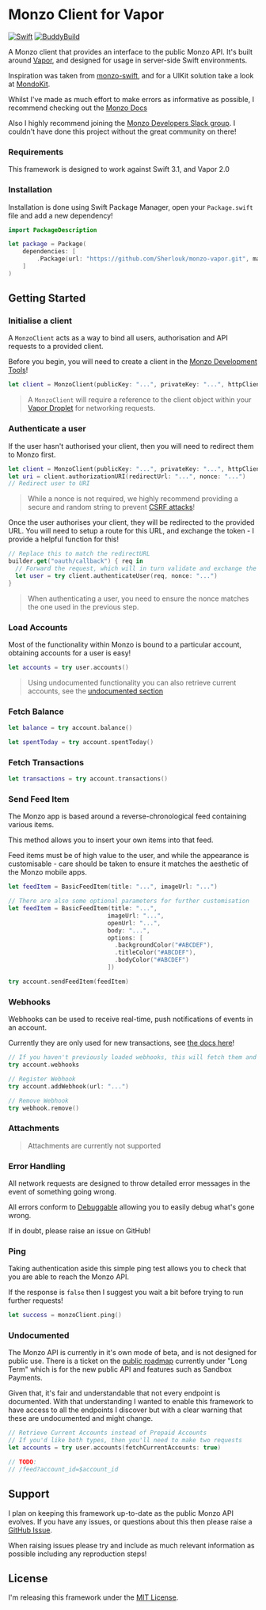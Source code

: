 # Monzo Client for Vapor

[![Swift](https://img.shields.io/badge/Swift-3.1-orange.svg?style=flat)](https://swift.org) [![BuddyBuild](https://dashboard.buddybuild.com/api/statusImage?appID=59a0096f544c6c000177522a&branch=master&build=latest)](https://dashboard.buddybuild.com/apps/59a0096f544c6c000177522a/build/latest?branch=master)

A Monzo client that provides an interface to the public Monzo API. It's built around [Vapor](https://vapor.codes/), and designed for usage in server-side Swift environments.

Inspiration was taken from [monzo-swift](https://github.com/marius-serban/monzo-swift), and for a UIKit solution take a look at [MondoKit](https://github.com/pollarm/MondoKit).

Whilst I've made as much effort to make errors as informative as possible, I recommend checking out the [Monzo Docs](https://monzo.com/docs/#introduction)

Also I highly recommend joining the [Monzo Developers Slack group](https://devslack.monzo.com). I couldn't have done this project without the great community on there!

### Requirements

This framework is designed to work against Swift 3.1, and Vapor 2.0

### Installation

Installation is done using Swift Package Manager, open your `Package.swift` file and add a new dependency!

```swift
import PackageDescription

let package = Package(
    dependencies: [
        .Package(url: "https://github.com/Sherlouk/monzo-vapor.git", majorVersion: 1),
    ]
)
```

## Getting Started

### Initialise a client

A `MonzoClient` acts as a way to bind all users, authorisation and API requests to a provided client.

Before you begin, you will need to create a client in the [Monzo Development Tools](https://developers.getmondo.co.uk/)!

```swift
let client = MonzoClient(publicKey: "...", privateKey: "...", httpClient: Droplet.client)
```

> A `MonzoClient` will require a reference to the client object within your [Vapor Droplet](https://docs.vapor.codes/2.0/vapor/droplet/) for networking requests.

### Authenticate a user

If the user hasn't authorised your client, then you will need to redirect them to Monzo first.

```swift
let client = MonzoClient(publicKey: "...", privateKey: "...", httpClient: Droplet.client)
let uri = client.authorizationURI(redirectUrl: "...", nonce: "...")
// Redirect user to URI
```

> While a nonce is not required, we highly recommend providing a secure and random string to prevent [CSRF attacks](https://www.owasp.org/index.php/Cross-Site_Request_Forgery_%28CSRF%29)!

Once the user authorises your client, they will be redirected to the provided URL.
You will need to setup a route for this URL, and exchange the token - I provide a helpful function for this!

```swift
// Replace this to match the redirectURL
builder.get("oauth/callback") { req in
  // Forward the request, which will in turn validate and exchange the token
  let user = try client.authenticateUser(req, nonce: "...")
}
```

> When authenticating a user, you need to ensure the nonce matches the one used in the previous step.

### Load Accounts

Most of the functionality within Monzo is bound to a particular account, obtaining accounts for a user is easy!

```swift
let accounts = try user.accounts()
```

> Using undocumented functionality you can also retrieve current accounts, see the [undocumented section](https://github.com/Sherlouk/monzo-vapor#undocumented)

### Fetch Balance

```swift
let balance = try account.balance()

let spentToday = try account.spentToday()
```

### Fetch Transactions

```swift
let transactions = try account.transactions()
```

### Send Feed Item

The Monzo app is based around a reverse-chronological feed containing various items.

This method allows you to insert your own items into that feed.

Feed items must be of high value to the user, and while the appearance is customisable - care should be taken to ensure it matches the aesthetic of the Monzo mobile apps.

```swift
let feedItem = BasicFeedItem(title: "...", imageUrl: "...")

// There are also some optional parameters for further customisation
let feedItem = BasicFeedItem(title: "...",
                            imageUrl: "...",
                            openUrl: "...",
                            body: "...",
                            options: [
                              .backgroundColor("#ABCDEF"),
                              .titleColor("#ABCDEF"),
                              .bodyColor("#ABCDEF")
                            ])

try account.sendFeedItem(feedItem)
```

### Webhooks

Webhooks can be used to receive real-time, push notifications of events in an account.

Currently they are only used for new transactions, see [the docs here](https://monzo.com/docs/#transaction-created)!

```swift
// If you haven't previously loaded webhooks, this will fetch them and then return them
try account.webhooks

// Register Webhook
try account.addWebhook(url: "...")

// Remove Webhook
try webhook.remove()
```

### Attachments

> Attachments are currently not supported

### Error Handling

All network requests are designed to throw detailed error messages in the event of something going wrong.

All errors conform to [Debuggable](https://docs.vapor.codes/2.0/debugging/overview/) allowing you to easily debug what's gone wrong.

If in doubt, please raise an issue on GitHub!

### Ping

Taking authentication aside this simple ping test allows you to check that you are able to reach the Monzo API.

If the response is `false` then I suggest you wait a bit before trying to run further requests!

```swift
let success = monzoClient.ping()
```

### Undocumented

The Monzo API is currently in it's own mode of beta, and is not designed for public use. There is a ticket on the [public roadmap](https://trello.com/b/9tcaMB4w/monzo-transparent-product-roadmap) currently under "Long Term" which is for the new public API and features such as Sandbox Payments.

Given that, it's fair and understandable that not every endpoint is documented. With that understanding I wanted to enable this framework to have access to all the endpoints I discover but with a clear warning that these are undocumented and might change.

```swift
// Retrieve Current Accounts instead of Prepaid Accounts
// If you'd like both types, then you'll need to make two requests
let accounts = try user.accounts(fetchCurrentAccounts: true)

// TODO:
// /feed?account_id=$account_id

```

## Support

I plan on keeping this framework up-to-date as the public Monzo API evolves. If you have any issues, or questions about this then please raise a [GitHub Issue](https://github.com/Sherlouk/monzo-vapor/issues/new).

When raising issues please try and include as much relevant information as possible including any reproduction steps!

## License

I'm releasing this framework under the [MIT License](https://github.com/Sherlouk/monzo-vapor/blob/master/LICENSE.md).
